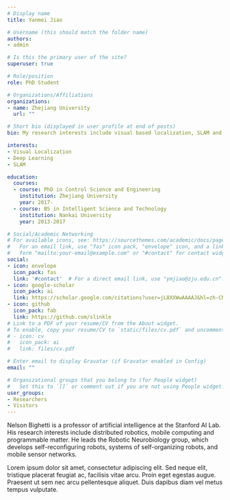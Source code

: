 ```yaml
---
# Display name
title: Yanmei Jiao

# Username (this should match the folder name)
authors:
- admin

# Is this the primary user of the site?
superuser: true

# Role/position
role: PhD Student

# Organizations/Affiliations
organizations:
- name: Zhejiang University
  url: ""

# Short bio (displayed in user profile at end of posts)
bio: My research interests include visual based localization, SLAM and deep learning.

interests:
- Visual Localization
- Deep Learning
- SLAM

education:
  courses:
  - course: PhD in Control Science and Engineering
    institution: Zhejiang University
    year: 2017-
  - course: BS in Intelligent Science and Technology
    institution: Nankai University
    year: 2013-2017

# Social/Academic Networking
# For available icons, see: https://sourcethemes.com/academic/docs/page-builder/#icons
#   For an email link, use "fas" icon pack, "envelope" icon, and a link in the
#   form "mailto:your-email@example.com" or "#contact" for contact widget.
social:
- icon: envelope
  icon_pack: fas
  link: '#contact'  # For a direct email link, use "ymjiao@zju.edu.cn".
- icon: google-scholar
  icon_pack: ai
  link: https://scholar.google.com/citations?user=jL8XXWwAAAAJ&hl=zh-CN&oi=sra
- icon: github
  icon_pack: fab
  link: https://github.com/slinkle
# Link to a PDF of your resume/CV from the About widget.
# To enable, copy your resume/CV to `static/files/cv.pdf` and uncomment the lines below.
# - icon: cv
#   icon_pack: ai
#   link: files/cv.pdf

# Enter email to display Gravatar (if Gravatar enabled in Config)
email: ""

# Organizational groups that you belong to (for People widget)
#   Set this to `[]` or comment out if you are not using People widget.
user_groups:
- Researchers
- Visitors
---
```


Nelson Bighetti is a professor of artificial intelligence at the Stanford AI Lab. His research interests include distributed robotics, mobile computing and programmable matter. He leads the Robotic Neurobiology group, which develops self-reconfiguring robots, systems of self-organizing robots, and mobile sensor networks.

Lorem ipsum dolor sit amet, consectetur adipiscing elit. Sed neque elit, tristique placerat feugiat ac, facilisis vitae arcu. Proin eget egestas augue. Praesent ut sem nec arcu pellentesque aliquet. Duis dapibus diam vel metus tempus vulputate.

